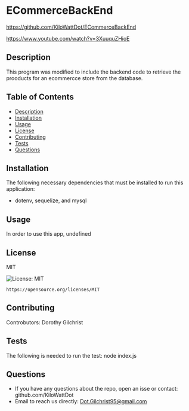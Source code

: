 # ECommerceBackEnd
  https://github.com/KiloWattDot/ECommerceBackEnd

  https://www.youtube.com/watch?v=3XuuquZHioE
  
  
  ## Description
  This program was modified to include the backend code to retrieve the prooducts for an ecommercce store from the database. 

  ## Table of Contents
  * [ Description](#description)
  * [ Installation](#installation)
  * [ Usage](#usage)
  * [ License](#license)
  * [ Contributing](#contributing)
  * [ Tests](#tests)
  * [ Questions](#questions)

  ## Installation
  The following necessary dependencies that must be installed to run this application:
  * dotenv, sequelize, and mysql

  ## Usage
  In order to use this app, undefined
  
  ## License
  MIT

   ![License: MIT](https://img.shields.io/badge/License-MIT-yellow.svg)
  
    https://opensource.org/licenses/MIT


  ## Contributing
   Controbutors: Dorothy Gilchrist

  ## Tests
  The following is needed to run the test: node index.js
  
  ## Questions
  * If you have any questions about the repo, open an isse or contact: github.com/KiloWattDot
  * Email to reach us directly: Dot.Gilchrist95@gmail.com






   

